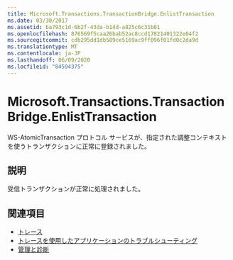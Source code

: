 ```yaml
---
title: Microsoft.Transactions.TransactionBridge.EnlistTransaction
ms.date: 03/30/2017
ms.assetid: ba793c1d-6b2f-43da-b14d-a825c6c31b01
ms.openlocfilehash: 876569f5caa26bab52ac8ccd17821401322e04f2
ms.sourcegitcommit: cdb295dd1db589ce5169ac9ff096f01fd0c2da9d
ms.translationtype: MT
ms.contentlocale: ja-JP
ms.lasthandoff: 06/09/2020
ms.locfileid: "84594375"
---
```

# <a name="microsofttransactionstransactionbridgeenlisttransaction"></a>Microsoft.Transactions.TransactionBridge.EnlistTransaction
WS-AtomicTransaction プロトコル サービスが、指定された調整コンテキストを使うトランザクションに正常に登録されました。  
  
## <a name="description"></a>説明  
 受信トランザクションが正常に処理されました。  
  
## <a name="see-also"></a>関連項目

- [トレース](index.md)
- [トレースを使用したアプリケーションのトラブルシューティング](using-tracing-to-troubleshoot-your-application.md)
- [管理と診断](../index.md)
